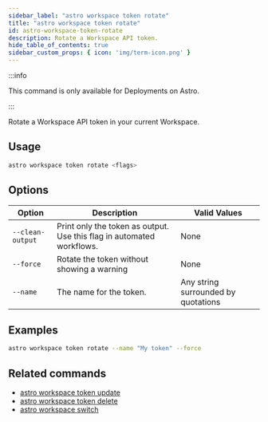 ```yaml
---
sidebar_label: "astro workspace token rotate"
title: "astro workspace token rotate"
id: astro-workspace-token-rotate
description: Rotate a Workspace API token.
hide_table_of_contents: true
sidebar_custom_props: { icon: 'img/term-icon.png' }
---
```


:::info

This command is only available for Deployments on Astro.

:::

Rotate a Workspace API token in your current Workspace.

## Usage

```sh
astro workspace token rotate <flags>
```

## Options

| Option            | Description                                                                                                                             | Valid Values  |
| ----------------- | --------------------------------------------------------------------------------------------------------------------------------------- | ------------- |
| `--clean-output`   | Print only the token as output. Use this flag in automated workflows.                                                                                                      | None   |
| `--force` | Rotate the token without showing a warning |  None |
| `--name` | The name for the token. | Any string surrounded by quotations |

## Examples

```sh
astro workspace token rotate --name "My token" --force
```

## Related commands

- [astro workspace token update](cli/astro-workspace-token-update.md)
- [astro workspace token delete](cli/astro-workspace-token-delete.md)
- [astro workspace switch](cli/astro-workspace-switch.md)